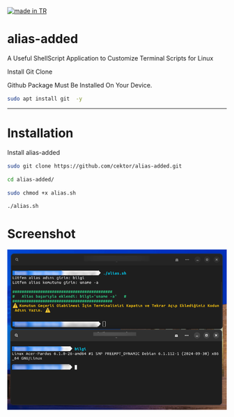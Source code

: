 <a href="https://github.com/pedromxavier/flag-badges">
    <img src="https://raw.githubusercontent.com/pedromxavier/flag-badges/main/badges/TR.svg" alt="made in TR">
</a>

# alias-added

A Useful ShellScript Application to Customize Terminal Scripts for Linux


Install Git Clone 

Github Package Must Be Installed On Your Device.
```bash
sudo apt install git  -y
```

----------------------------------

# Installation
Install alias-added
```bash
sudo git clone https://github.com/cektor/alias-added.git
```
```bash
cd alias-added/
```
```bash
sudo chmod +x alias.sh
```
```bash
./alias.sh
```

# Screenshot

![Demo](alias-add1.png)
